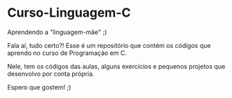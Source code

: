 # Curso-Linguagem-C
Aprendendo a "linguagem-mãe" ;)

Fala aí, tudo certo?! Esse é um repositório que contém os códigos que aprendo no curso de Programação em C.

Nele, tem os códigos das aulas, alguns exercícios e pequenos projetos que desenvolvo por conta própria. 

Espero que gostem! ;)
